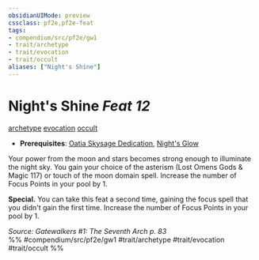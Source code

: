 ```yaml
---
obsidianUIMode: preview
cssclass: pf2e,pf2e-feat
tags:
- compendium/src/pf2e/gw1
- trait/archetype
- trait/evocation
- trait/occult
aliases: ["Night's Shine"]
---
```

# Night's Shine  *Feat 12*  
[archetype](rules/traits/archetype.md "Archetype Feat Trait")  [evocation](rules/traits/evocation.md "Evocation School Trait")  [occult](rules/traits/occult.md "Occult Tradition Trait")  

- **Prerequisites**: [Oatia Skysage Dedication](compendium/feats/oatia-skysage-dedication-gw1.md), [Night's Glow](compendium/feats/nights-glow-gw1.md)

Your power from the moon and stars becomes strong enough to illuminate the night sky. You gain your choice of the asterism (Lost Omens Gods & Magic 117) or touch of the moon domain spell. Increase the number of Focus Points in your pool by 1.

**Special.** You can take this feat a second time, gaining the focus spell that you didn't gain the first time. Increase the number of Focus Points in your pool by 1.

*Source: Gatewalkers #1: The Seventh Arch p. 83*  
%% #compendium/src/pf2e/gw1 #trait/archetype #trait/evocation #trait/occult %%